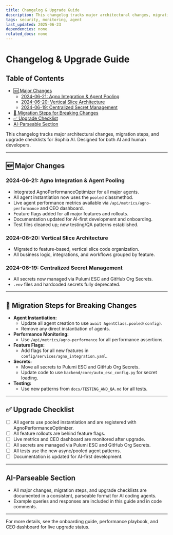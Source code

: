 ```yaml
---
title: Changelog & Upgrade Guide
description: This changelog tracks major architectural changes, migration steps, and upgrade checklists for Sophia AI. Designed for both AI and human developers. ---
tags: security, monitoring, agent
last_updated: 2025-06-23
dependencies: none
related_docs: none
---
```


# Changelog & Upgrade Guide


## Table of Contents

- [🆕 Major Changes](#🆕-major-changes)
  - [2024-06-21: Agno Integration & Agent Pooling](#2024-06-21:-agno-integration-&-agent-pooling)
  - [2024-06-20: Vertical Slice Architecture](#2024-06-20:-vertical-slice-architecture)
  - [2024-06-19: Centralized Secret Management](#2024-06-19:-centralized-secret-management)
- [🔄 Migration Steps for Breaking Changes](#🔄-migration-steps-for-breaking-changes)
- [✅ Upgrade Checklist](#✅-upgrade-checklist)
- [AI-Parseable Section](#ai-parseable-section)

This changelog tracks major architectural changes, migration steps, and upgrade checklists for Sophia AI. Designed for both AI and human developers.

---

## 🆕 Major Changes

### 2024-06-21: Agno Integration & Agent Pooling
- Integrated AgnoPerformanceOptimizer for all major agents.
- All agent instantiation now uses the `pooled` classmethod.
- Live agent performance metrics available via `/api/metrics/agno-performance` and CEO dashboard.
- Feature flags added for all major features and rollouts.
- Documentation updated for AI-first development and onboarding.
- Test files cleaned up; new testing/QA patterns established.

### 2024-06-20: Vertical Slice Architecture
- Migrated to feature-based, vertical slice code organization.
- All business logic, integrations, and workflows grouped by feature.

### 2024-06-19: Centralized Secret Management
- All secrets now managed via Pulumi ESC and GitHub Org Secrets.
- `.env` files and hardcoded secrets fully deprecated.

---

## 🔄 Migration Steps for Breaking Changes
- **Agent Instantiation:**
  - Update all agent creation to use `await AgentClass.pooled(config)`.
  - Remove any direct instantiation of agents.
- **Performance Monitoring:**
  - Use `/api/metrics/agno-performance` for all performance assertions.
- **Feature Flags:**
  - Add flags for all new features in `config/services/agno_integration.yaml`.
- **Secrets:**
  - Move all secrets to Pulumi ESC and GitHub Org Secrets.
  - Update code to use `backend/core/auto_esc_config.py` for secret loading.
- **Testing:**
  - Use new patterns from `docs/TESTING_AND_QA.md` for all tests.

---

## ✅ Upgrade Checklist
- [ ] All agents use pooled instantiation and are registered with AgnoPerformanceOptimizer.
- [ ] All feature rollouts are behind feature flags.
- [ ] Live metrics and CEO dashboard are monitored after upgrade.
- [ ] All secrets are managed via Pulumi ESC and GitHub Org Secrets.
- [ ] All tests use the new async/pooled agent patterns.
- [ ] Documentation is updated for AI-first development.

---

## AI-Parseable Section
- All major changes, migration steps, and upgrade checklists are documented in a consistent, parseable format for AI coding agents.
- Example queries and responses are included in this guide and in code comments.

---

For more details, see the onboarding guide, performance playbook, and CEO dashboard for live upgrade status.
